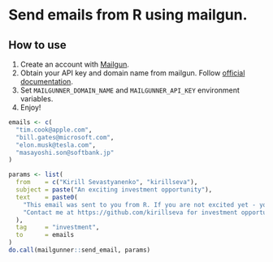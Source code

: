 # Send emails from R using mailgun.

## How to use

1. Create an account with [Mailgun](https://www.mailgun.com/).
2. Obtain your API key and domain name from mailgun. Follow [official documentation](https://documentation.mailgun.com/en/latest/quickstart-sending.html#send-with-smtp-or-api).
3. Set `MAILGUNNER_DOMAIN_NAME` and `MAILGUNNER_API_KEY` environment variables.
4. Enjoy!

```r
emails <- c(
  "tim.cook@apple.com",
  "bill.gates@microsoft.com",
  "elon.musk@tesla.com",
  "masayoshi.son@softbank.jp"
)

params <- list(
  from    = c("Kirill Sevastyanenko", "kirillseva"),
  subject = paste("An exciting investment opportunity"),
  text    = paste0(
    "This email was sent to you from R. If you are not excited yet - you should be!\n",
    "Contact me at https://github.com/kirillseva for investment opportunities."
  ),
  tag     = "investment",
  to      = emails
)
do.call(mailgunner::send_email, params)
```
